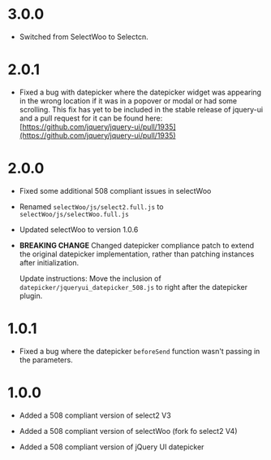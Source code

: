# 3.0.0

* Switched from SelectWoo to Selectcn.

# 2.0.1

* Fixed a bug with datepicker where the datepicker widget was appearing in the wrong location if it was in a popover or modal or had some scrolling. This fix has yet to be included in the stable release of jquery-ui and a pull request for it can be found here: [https://github.com/jquery/jquery-ui/pull/1935](https://github.com/jquery/jquery-ui/pull/1935)

# 2.0.0

* Fixed some additional 508 compliant issues in selectWoo

* Renamed `selectWoo/js/select2.full.js` to `selectWoo/js/selectWoo.full.js`

* Updated selectWoo to version 1.0.6

* **BREAKING CHANGE** Changed datepicker compliance patch to extend the original datepicker implementation, rather than patching instances after initialization.

  Update instructions:
    Move the inclusion of `datepicker/jqueryui_datepicker_508.js` to right after the datepicker plugin.

# 1.0.1

* Fixed a bug where the datepicker `beforeSend` function wasn't passing in the parameters.

# 1.0.0

* Added a 508 compliant version of select2 V3

* Added a 508 compliant version of selectWoo (fork fo select2 V4)

* Added a 508 compliant version of jQuery UI datepicker
